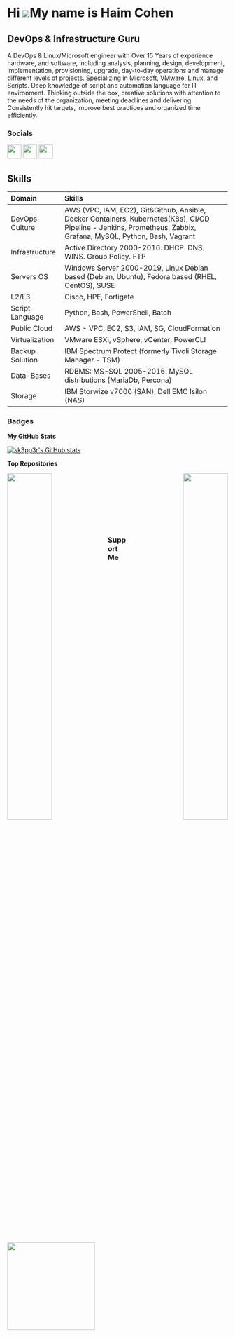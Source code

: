 Hi ![](https://user-images.githubusercontent.com/18350557/176309783-0785949b-9127-417c-8b55-ab5a4333674e.gif)My name is Haim Cohen
==================================================================================================================================

DevOps & Infrastructure Guru
----------------------------

A DevOps & Linux/Microsoft engineer with Over 15 Years of experience hardware, and software, including analysis, planning, design, development, implementation, provisioning, upgrade, day-to-day operations and manage different levels of projects. Specializing in Microsoft, VMware, Linux, and Scripts. Deep knowledge of script and automation language for IT environment. Thinking outside the box, creative solutions with attention to the needs of the organization, meeting deadlines and delivering. Consistently hit targets, improve best practices and organized time efficiently.

### Socials

<p align="left"> <a href="https://www.github.com/sk3pp3r" target="_blank" rel="noreferrer"><img src="https://raw.githubusercontent.com/danielcranney/readme-generator/main/public/icons/socials/github.svg" width="32" height="32" /></a> <a href="https://www.linkedin.com/in/haimc" target="_blank" rel="noreferrer"><img src="https://raw.githubusercontent.com/danielcranney/readme-generator/main/public/icons/socials/linkedin.svg" width="32" height="32" /></a> <a href="https://www.stackoverflow.com/users/haim-cohen" target="_blank" rel="noreferrer"><img src="https://raw.githubusercontent.com/danielcranney/readme-generator/main/public/icons/socials/stackoverflow.svg" width="32" height="32" /></a></p>

## Skills

|Domain                                           | Skills|
|:--                                              | :--|
|DevOps Culture                                   | AWS (VPC, IAM, EC2), Git&Github, Ansible, Docker Containers, Kubernetes(K8s), CI/CD Pipeline - Jenkins, Prometheus, Zabbix, Grafana, MySQL, Python, Bash, Vagrant
|Infrastructure                                   | Active Directory 2000-2016. DHCP. DNS. WINS. Group Policy. FTP |
| Servers OS                                      | Windows Server 2000-2019, Linux Debian based (Debian, Ubuntu), Fedora based (RHEL, CentOS), SUSE|
|L2/L3                                            | Cisco, HPE, Fortigate|
|Script Language                                  | Python, Bash, PowerShell, Batch|
|Public Cloud                                     | AWS - VPC, EC2, S3, IAM, SG, CloudFormation|
|Virtualization                                   | VMware ESXi, vSphere, vCenter, PowerCLI|
|Backup Solution                                  | IBM Spectrum Protect (formerly Tivoli Storage Manager - TSM)|
|Data-Bases                                       | RDBMS: MS-SQL 2005-2016. MySQL distributions (MariaDb, Percona)|
|Storage                                          | IBM Storwize v7000 (SAN), Dell EMC Isilon (NAS)|



### Badges

<b>My GitHub Stats</b>

<a href="http://www.github.com/sk3pp3r"><img src="https://github-readme-stats.vercel.app/api?username=sk3pp3r&show_icons=true&hide=&count_private=true&title_color=0891b2&text_color=ffffff&icon_color=0891b2&bg_color=1c1917&hide_border=true&show_icons=true" alt="sk3pp3r's GitHub stats" /></a>

<b>Top Repositories</b>

<div width="100%" align="center"><a href="https://github.com/sk3pp3r/cheat-sheet-pdf" align="left"><img align="left" width="45%" src="https://github-readme-stats.vercel.app/api/pin/?username=sk3pp3r&repo=cheat-sheet-pdf&title_color=0891b2&text_color=ffffff&icon_color=0891b2&bg_color=1c1917&hide_border=true&locale=en" /></a><a href="https://github.com/sk3pp3r/speedtest2zabbix" align="right"><img align="right" width="45%" src="https://github-readme-stats.vercel.app/api/pin/?username=sk3pp3r&repo=speedtest2zabbix&title_color=0891b2&text_color=ffffff&icon_color=0891b2&bg_color=1c1917&hide_border=true&locale=en" /></a></div><br /><br /><br /><br /><br /><br /><br />

### Support Me

<a href="https://www.buymeacoffee.com/bsNJ3ySu2"><img src="https://cdn.buymeacoffee.com/buttons/v2/default-yellow.png" width="200" /></a>


